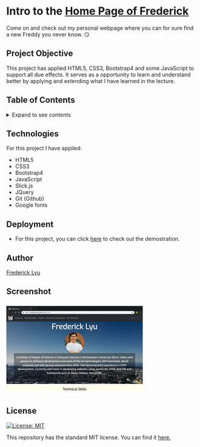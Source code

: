 #  Intro to the [Home Page of Frederick](https://freddydoesit.github.io/freddy/)

Come on and check out my personal webpage where you can for sure find a new Freddy you never know. :smirk:

## Project Objective
This project has applied HTML5, CSS3, Bootstrap4 and some JavaScript to support all due effects. It serves as a opportunity to learn and understand better by applying and extending what I have learned in the lecture.

## Table of Contents
<details>
<summary>Expand to see contents</summary>

* **[Technologies](#technologies)**<br />
* **[Deployment](#deployment)**<br />
* **[Author](#author)**<br />
* **[Screenshot](#screenshot)**<br />
* **[License](#license)**<br />

</details>

## Technologies
For this project I have appiled: 
* HTML5
* CSS3
* Bootstrap4
* JavaScript
* Slick.js
* JQuery
* Git (Github)
* Google fonts

## Deployment
* For this project, you can click  [here](https://freddydoesit.github.io/freddy/) to check out the demostration. 

## Author
[Frederick Lyu](https://freddydoesit.github.io/freddy/)

## Screenshot
![screenshot](image/screenshot.gif)

## License
[![License: MIT](https://img.shields.io/badge/License-MIT-yellow.svg)](https://opensource.org/licenses/MIT)

This repository has the standard MIT license. You can find it [here.](https://opensource.org/licenses/MIT)